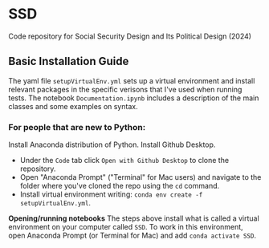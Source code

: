 # SSD
Code repository for Social Security Design and Its Political Design (2024)

## Basic Installation Guide
The yaml file ```setupVirtualEnv.yml``` sets up a virtual environment and install relevant packages in the specific verisons that I've used when running tests. The notebook ```Documentation.ipynb``` includes a description of the main classes and some examples on syntax.

### For people that are new to Python:
Install Anaconda distribution of Python. Install Github Desktop.
* Under the ```Code``` tab click ```Open with Github Desktop``` to clone the repository.
* Open "Anaconda Prompt" ("Terminal" for Mac users) and navigate to the folder where you've cloned the repo using the ```cd``` command.
* Install virtual environment writing: ```conda env create -f setupVirtualEnv.yml```.

**Opening/running notebooks**
The steps above install what is called a virtual environment on your computer called ```SSD```. To work in this environment, open Anaconda Prompt (or Terminal for Mac) and add ```conda activate SSD```.
